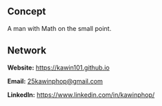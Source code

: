 ## Concept
A man with Math on the small point.

## Network

**Website:** https://kawin101.github.io

**Email:** 25kawinphop@gmail.com

**LinkedIn:** https://www.linkedin.com/in/kawinphop/
